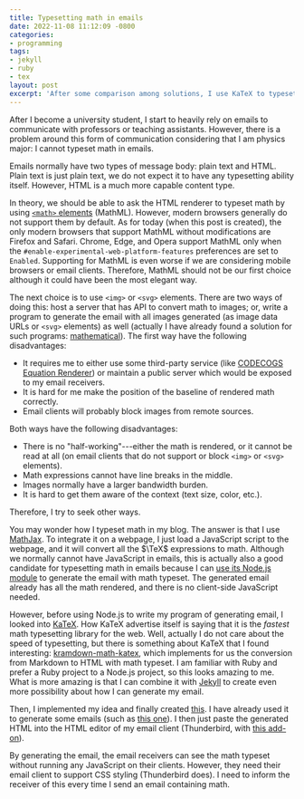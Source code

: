 ```yaml
---
title: Typesetting math in emails
date: 2022-11-08 11:12:09 -0800
categories:
- programming
tags:
- jekyll
- ruby
- tex
layout: post
excerpt: 'After some comparison among solutions, I use KaTeX to typeset math in my emails.'
---
```


After I become a university student,
I start to heavily rely on emails to communicate with professors or teaching assistants.
However, there is a problem around this form of communication
considering that I am physics major:
I cannot typeset math in emails.

Emails normally have two types of message body: plain text and HTML.
Plain text is just plain text, we do not expect it to have any typesetting ability itself.
However, HTML is a much more capable content type.

In theory, we should be able to ask the HTML renderer to typeset math
by using [`<math>` elements](https://developer.mozilla.org/en-US/docs/Web/MathML/Element/math) (MathML).
However, modern browsers generally do not support them by default.
As for today (when this post is created),
the only modern browsers that support MathML without modifications are Firefox and Safari.
Chrome, Edge, and Opera support MathML only when
the `#enable-experimental-web-platform-features` preferences are set to `Enabled`.
Supporting for MathML is even worse if we are considering mobile browsers or email clients.
Therefore, MathML should not be our first choice
although it could have been the most elegant way.

The next choice is to use `<img>` or `<svg>` elements.
There are two ways of doing this:
host a server that has API to convert math to images;
or, write a program to generate the email with all images generated
(as image data URLs or `<svg>` elements) as well
(actually I have already found a solution for such programs:
[mathematical](https://rubygems.org/gems/mathematical)).
The first way have the following disadvantages:

- It requires me to either use some third-party service (like [CODECOGS Equation Renderer](https://latex.codecogs.com))
or maintain a public server which would be exposed to my email receivers.
- It is hard for me make the position of the baseline of rendered math correctly.
- Email clients will probably block images from remote sources.

<p class="no-indent">
Both ways have the following disadvantages:
</p>

- There is no "half-working"---either the math is rendered, or it cannot be read at all
(on email clients that do not support or block `<img>` or `<svg>` elements).
- Math expressions cannot have line breaks in the middle.
- Images normally have a larger bandwidth burden.
- It is hard to get them aware of the context (text size, color, etc.).

<p class="no-indent">
Therefore, I try to seek other ways.
</p>

You may wonder how I typeset math in my blog.
The answer is that I use [MathJax](https://mathjax.org).
To integrate it on a webpage, I just load a JavaScript script to the webpage,
and it will convert all the $\TeX$ expressions to math.
Although we normally cannot have JavaScript in emails,
this is actually also a good candidate for typesetting math in emails
because I can [use its Node.js module](https://docs.mathjax.org/en/latest/server/start.html)
to generate the email with math typeset.
The generated email already has all the math rendered, and there is no client-side JavaScript needed.

However, before using Node.js to write my program of generating email,
I looked into [KaTeX](https://katex.org).
How KaTeX advertise itself is saying that it is the *fastest* math typesetting library for the web.
Well, actually I do not care about the speed of typesetting,
but there is something about KaTeX that I found interesting:
[kramdown-math-katex](https://rubygems.org/gems/kramdown-math-katex),
which implements for us the conversion from Markdown to HTML with math typeset.
I am familiar with Ruby and prefer a Ruby project to a Node.js project,
so this looks amazing to me.
What is more amazing is that I can combine it with [Jekyll](https://jekyllrb.com)
to create even more possibility about how I can generate my email.

Then, I implemented my idea
and finally created [this](https://github.com/UlyssesZh/genmail).
I have already used it to generate some emails
(such as [this one](/physics/2022/11/07/map-kepler-3-sphere.html)).
I then just paste the generated HTML into the HTML editor of my email client
(Thunderbird, with [this add-on](https://betterbird.eu/addons/#ThunderHTMLedit)).

By generating the email, the email receivers can see the math typeset
without running any JavaScript on their clients.
However, they need their email client to support CSS styling (Thunderbird does).
I need to inform the receiver of this every time I send an email containing math.
